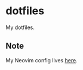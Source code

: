 # dotfiles

My dotfiles.

## Note

My Neovim config lives [here](https://github.com/SafeMemoryZone/init.lua).
